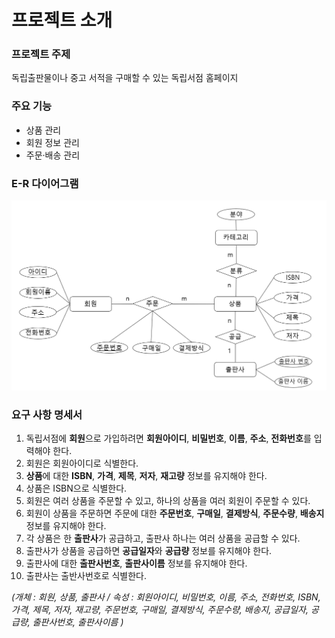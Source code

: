 # 프로젝트 소개

### 프로젝트 주제
독립출판물이나 중고 서적을 구매할 수 있는 독립서점 홈페이지

### 주요 기능
* 상품 관리
* 회원 정보 관리
* 주문·배송 관리

### E-R 다이어그램
![E-Rdiagram](https://github.com/seu1gi/database-project/blob/main/E-R.PNG?raw=true)

### 요구 사항 명세서
1. 독립서점에 **회원**으로 가입하려면 **회원아이디**, **비밀번호**, **이름**, **주소**, **전화번호**를 입력해야 한다.
2. 회원은 회원아이디로 식별한다.
3. **상품**에 대한 **ISBN**, **가격**, **제목**, **저자**, **재고량** 정보를 유지해야 한다.
4. 상품은 ISBN으로 식별한다.
5. 회원은 여러 상품을 주문할 수 있고, 하나의 상품을 여러 회원이 주문할 수 있다.
6. 회원이 상품을 주문하면 주문에 대한 **주문번호**, **구매일**, **결제방식**, **주문수량**, **배송지** 정보를 유지해야 한다.
7. 각 상품은 한 **출판사**가 공급하고, 출판사 하나는 여러 상품을 공급할 수 있다. 
8. 출판사가 상품을 공급하면 **공급일자**와 **공급량** 정보를 유지해야 한다. 
9. 출판사에 대한 **출판사번호**, **출판사이름** 정보를 유지해야 한다.
10. 출판사는 출반사번호로 식별한다.

*(개체 : 회원, 상품, 출판사 / 속성 : 회원아이디, 비밀번호, 이름, 주소, 전화번호, ISBN, 가격, 제목, 저자, 재고량, 주문번호, 구매일, 결제방식, 주문수량, 배송지, 공급일자, 공급량, 출판사번호, 출판사이름 )*
